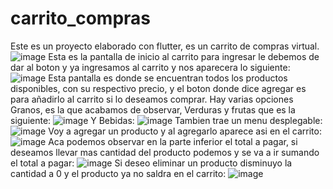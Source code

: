 # carrito_compras

Este es un proyecto elaborado con flutter, es un carrito de compras virtual.
![image](https://user-images.githubusercontent.com/101758866/196999765-22ecf72f-0b02-4fd6-9956-32c89dcc488b.png)
Esta es la pantalla de inicio al carrito para ingresar le debemos de dar al boton y ya ingresamos al carrito y nos aparecera lo siguiente:
![image](https://user-images.githubusercontent.com/101758866/196999931-0b8be628-ac73-4a11-b332-58ed1d429cac.png)
Esta pantalla es donde se encuentran todos los productos disponibles, con su respectivo precio, y el boton donde dice agregar es para añadirlo al carrito si lo deseamos comprar. Hay varias opciones Granos, es la que acabamos de observar, Verduras y frutas que es la siguiente: 
![image](https://user-images.githubusercontent.com/101758866/197000202-c3be2618-1e34-4362-84bd-6cb48c285f8a.png)
Y Bebidas:
![image](https://user-images.githubusercontent.com/101758866/197000241-87aa0443-db43-42a3-8616-37e913b5261b.png)
Tambien trae un menu desplegable:
![image](https://user-images.githubusercontent.com/101758866/197000297-a8366846-dffa-4657-9029-835d4d9e62e8.png)
Voy a agregar un producto y al agregarlo aparece asi en el carrito:
![image](https://user-images.githubusercontent.com/101758866/197000550-b99b4281-d047-46b7-9566-8ea59cb26e4c.png)
Aca podemos observar en la parte inferior el total a pagar, si deseamos llevar mas cantidad del producto podemos y se va a ir sumando el total a pagar:
![image](https://user-images.githubusercontent.com/101758866/197000705-a653ce42-84b9-474f-ba72-2b13ee7ef2ed.png)
Si deseo eliminar un producto disminuyo la cantidad a 0 y el producto ya no saldra en el carrito:
![image](https://user-images.githubusercontent.com/101758866/197000847-a122b2fe-81e6-436c-9bab-0e6542c58f1e.png)

